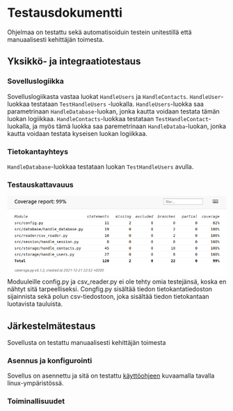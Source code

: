 # Testausdokumentti
Ohjelmaa on testattu sekä automatisoiduin testein unitestillä että manuaalisesti kehittäjän toimesta.

## Yksikkö- ja integraatiotestaus

### Sovelluslogiikka
Sovelluslogiikasta vastaa luokat <code>HandleUsers</code> ja <code>HandleContacts</code>. <code>HandleUser</code>-luokkaa testataan <code>TestHandleUsers</code>
-luokalla. <code>HandleUsers</code>-luokka saa parametrinaan <code>HandleDatabase</code>-luokan, jonka kautta voidaan testata tämän luokan logiikkaa. <code>HandleContacts</code>-luokkaa testataan <code>TestHandleContact</code>-luokalla, ja myös tämä luokka saa paremetrinaan <code>HandleDataba</code>-luokan, jonka kautta voidaan testata kyseisen luokan logiikkaa.

### Tietokantayhteys
<code>HandleDatabase</code>-luokkaa testataan luokan <code>TestHandleUsers</code> avulla.


### Testauskattavauus
![coverage](https://github.com/vaisajuh/ot-harjoitustyo/blob/master/dokumentaatio/kuvat/coverage.png)<br>
Moduuleille config.py ja csv_reader.py ei ole tehty omia testejänsä, koska en nähtyt sitä tarpeelliseksi. Congfig.py sisältää tiedon tietokantatiedoston sijainnista sekä polun csv-tiedostoon, joka sisältää tiedon tietokantaan luotavista tauluista.

## Järkestelmätestaus
Sovellusta on testattu manuaalisesti kehittäjän toimesta

### Asennus ja konfigurointi
Sovellus on asennettu ja sitä on testattu [käyttöohjeen](https://github.com/vaisajuh/ot-harjoitustyo/blob/master/dokumentaatio/kayttoohje.md) kuvaamalla tavalla linux-ympäristössä.

### Toiminallisuudet
